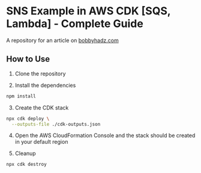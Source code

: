 # SNS Example in AWS CDK [SQS, Lambda] - Complete Guide

A repository for an article on
[bobbyhadz.com](https://bobbyhadz.com/blog/aws-cdk-sns)

## How to Use

1. Clone the repository

2. Install the dependencies

```bash
npm install
```

3. Create the CDK stack

```bash
npx cdk deploy \
  --outputs-file ./cdk-outputs.json
```

4. Open the AWS CloudFormation Console and the stack should be created in your
   default region

5. Cleanup

```bash
npx cdk destroy
```
